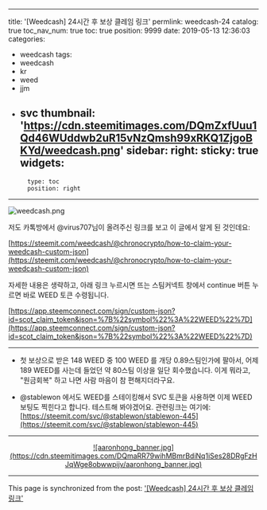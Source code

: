 
---
title: '[Weedcash] 24시간 후 보상 클레임 링크'
permlink: weedcash-24
catalog: true
toc_nav_num: true
toc: true
position: 9999
date: 2019-05-13 12:36:03
categories:
- weedcash
tags:
- weedcash
- kr
- weed
- jjm
- svc
thumbnail: 'https://cdn.steemitimages.com/DQmZxfUuu1Qd46WUddwb2uR15vNzQmsh99xRKQ1ZjgoBKYd/weedcash.png'
sidebar:
    right:
        sticky: true
widgets:
    -
        type: toc
        position: right
---


![weedcash.png](https://cdn.steemitimages.com/DQmZxfUuu1Qd46WUddwb2uR15vNzQmsh99xRKQ1ZjgoBKYd/weedcash.png)
<br>


저도 카톡방에서 @virus707님이 올려주신 링크를 보고 이 글에서 알게 된 것인데요:

[https://steemit.com/weedcash/@chronocrypto/how-to-claim-your-weedcash-custom-json](https://steemit.com/weedcash/@chronocrypto/how-to-claim-your-weedcash-custom-json)

자세한 내용은 생략하고, 아래 링크 누르시면 뜨는 스팀커넥트 창에서 continue 버튼 누르면 바로 WEED 토큰 수령됩니다.

[https://app.steemconnect.com/sign/custom-json?id=scot_claim_token&json=%7B%22symbol%22%3A%22WEED%22%7D](https://app.steemconnect.com/sign/custom-json?id=scot_claim_token&json=%7B%22symbol%22%3A%22WEED%22%7D)

---

* 첫 보상으로 받은 148 WEED 중 100 WEED 를 개당 0.89스팀인가에 팔아서, 어제 189 WEED를 사는데 들었던 약 80스팀 이상을 일단 회수했습니다. 이게 뭐라고, "원금회복" 하고 나면 사람 마음이 참 편해지더라구요.

* @stablewon 에서도 WEED를 스테이킹해서 SVC 토큰을 사용하면 이제 WEED 보팅도 찍힌다고 합니다. 테스트해 봐야겠어요. 관련링크는 여기에: [https://steemit.com/svc/@stablewon/stablewon-445](https://steemit.com/svc/@stablewon/stablewon-445)

---

<center><a href="https://www.gopax.co.kr">![aaronhong_banner.jpg](https://cdn.steemitimages.com/DQmaRR79wihMBmrBdiNq1iSes28DRgFzHJqWge8obwwpijv/aaronhong_banner.jpg)</a></center>

- - -

This page is synchronized from the post: ['[Weedcash] 24시간 후 보상 클레임 링크'](https://steemit.com/@glory7/weedcash-24)
